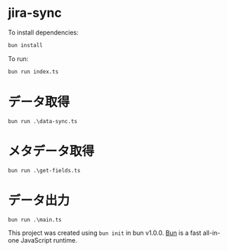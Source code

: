 # jira-sync

To install dependencies:

```bash
bun install
```

To run:

```bash
bun run index.ts
```

# データ取得
```
bun run .\data-sync.ts
```
# メタデータ取得
```
bun run .\get-fields.ts
```

# データ出力
```
bun run .\main.ts
```

This project was created using `bun init` in bun v1.0.0. [Bun](https://bun.sh) is a fast all-in-one JavaScript runtime.
